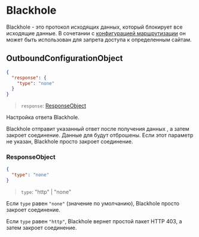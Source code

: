 # Blackhole

Blackhole - это протокол исходящих данных, который блокирует все исходящие
данные. В сочетании с [конфигурацией маршрутизации](../routing.md) он может быть
использован для запрета доступа к определенным сайтам.

## OutboundConfigurationObject

```json
{
  "response": {
    "type": "none"
  }
}
```

> `response`: [ResponseObject](#responseobject)

Настройка ответа Blackhole.

Blackhole отправит указанный ответ после получения данных , а затем закроет
соединение. Данные для будут отброшены. Если этот параметр не указан, Blackhole
просто закроет соединение.

### ResponseObject

```json
{
  "type": "none"
}
```

> `type`: "http" | "none"

Если `type` равен `"none"` (значение по умолчанию), Blackhole просто закроет
соединение.

Если `type` равен `"http"`, Blackhole вернет простой пакет HTTP 403, а затем
закроет соединение.
